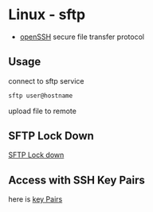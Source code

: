 # Linux - sftp

- [openSSH](linux-openssh.md) secure file transfer protocol

## Usage

connect to sftp service

```sh
sftp user@hostname
```

upload file to remote


## SFTP Lock Down

[SFTP Lock down](linux-sftp-lock-down.md)

## Access with SSH Key Pairs

here is [key Pairs](computer-network-asymmetric-key.md)

